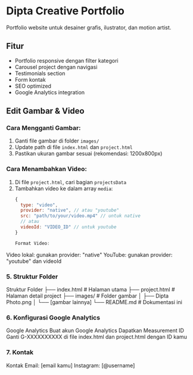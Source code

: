 # Dipta Creative Portfolio
Portfolio website untuk desainer grafis, ilustrator, dan motion artist.

## Fitur
- Portfolio responsive dengan filter kategori
- Carousel project dengan navigasi
- Testimonials section
- Form kontak
- SEO optimized
- Google Analytics integration

## Edit Gambar & Video
### Cara Mengganti Gambar:
1. Ganti file gambar di folder `images/`
2. Update path di file `index.html` dan `project.html`
3. Pastikan ukuran gambar sesuai (rekomendasi: 1200x800px)

### Cara Menambahkan Video:
1. Di file `project.html`, cari bagian `projectsData`
2. Tambahkan video ke dalam array `media`:
   ```javascript
   {
     type: "video",
     provider: "native", // atau "youtube"
     src: "path/to/your/video.mp4" // untuk native
     // atau
     videoId: "VIDEO_ID" // untuk youtube
   }

   Format Video:
Video lokal: gunakan provider: "native"
YouTube: gunakan provider: "youtube" dan videoId


### 5. **Struktur Folder**
Struktur Folder
├── index.html # Halaman utama
├── project.html # Halaman detail project
├── images/ # Folder gambar
│ ├── Dipta Photo.png
│ └── [gambar lainnya]
└── README.md # Dokumentasi ini


### 6. **Konfigurasi Google Analytics**
Google Analytics
Buat akun Google Analytics
Dapatkan Measurement ID
Ganti G-XXXXXXXXXX di file index.html dan project.html dengan ID kamu


### 7. **Kontak**
Kontak
Email: [email kamu]
Instagram: [@username]
